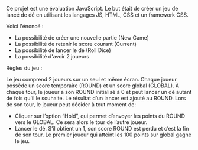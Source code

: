 Ce projet est une évaluation JavaScript. Le but était de créer un jeu de lancé de dé en utilisant les langages JS, HTML, CSS et un framework CSS.

Voici l'énoncé : 
- La possibilité de créer une nouvelle partie (New Game)
- La possibilité de retenir le score courant (Current)
- La possibilité de lancer le dé (Roll Dice)
- La possibilité d'avoir 2 joueurs

Règles du jeu : 

Le jeu comprend 2 joueurs sur un seul et même écran.
Chaque joueur possède un score temporaire (ROUND) et un score global (GLOBAL).
À chaque tour, le joueur a son ROUND initialisé à 0 et peut lancer un dé autant de fois qu'il le souhaite. Le
résultat d’un lancer est ajouté au ROUND.
Lors de son tour, le joueur peut décider à tout moment de:
- Cliquer sur l’option “Hold”, qui permet d’envoyer les points du ROUND vers le GLOBAL. Ce sera alors le
tour de l’autre joueur.
- Lancer le dé. S’il obtient un 1, son score ROUND est perdu et c’est la fin de son tour.
Le premier joueur qui atteint les 100 points sur global gagne le jeu.

